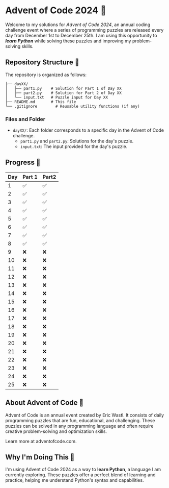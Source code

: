 # Advent of Code 2024 🎄

Welcome to my solutions for *Advent of Code 2024*, an annual coding challenge	event where a series of programming puzzles are released every day from December 1st to December 25th. I am using this opportunity to ***learn Python*** while solving these puzzles and improving my problem-solving skills.

## Repository Structure 📂
The repository is organized as follows:
```
├── dayXX/
│   ├── part1.py    # Solution for Part 1 of Day XX
│   ├── part2.py    # Solution for Part 2 of Day XX
│   └── input.txt   # Puzzle input for Day XX
├── README.md       # This file
└── .gitignore        # Reusable utility functions (if any)
```

### Files and Folder
- `dayXX/`: Each folder corresponds to a specific day in the Advent of Code challenge.
	- `part1.py` and `part2.py`: Solutions for the day's puzzle.
	- `input.txt`: The input provided for the day's puzzle.

## Progress 🌟
| Day | Part 1 | Part2 |
|-----|--------|-------|
| 1   | ✅     | ✅    |
| 2   | ✅     | ✅    |
| 3   | ✅     | ✅    |
| 4   | ✅     | ✅    |
| 5   | ✅     | ✅    |
| 6   | ✅     | ✅    |
| 7   | ✅     | ✅    |
| 8   | ✅     | ✅    |
| 9   | ❌     | ❌    |
| 10  | ❌     | ❌    |
| 11  | ❌     | ❌    |
| 12  | ❌     | ❌    |
| 13  | ❌     | ❌    |
| 14  | ❌     | ❌    |
| 15  | ❌     | ❌    |
| 16  | ❌     | ❌    |
| 17  | ❌     | ❌    |
| 18  | ❌     | ❌    |
| 19  | ❌     | ❌    |
| 20  | ❌     | ❌    |
| 21  | ❌     | ❌    |
| 22  | ❌     | ❌    |
| 23  | ❌     | ❌    |
| 24  | ❌     | ❌    |
| 25  | ❌     | ❌    |

## About Advent of Code 📖
Advent of Code is an annual event created by Eric Wastl. It consists of daily programming puzzles that are fun, educational, and challenging. These puzzles can be solved in any programming language and often require creative problem-solving and optimization skills.

Learn more at adventofcode.com.

## Why I'm Doing This 🤔
I'm using Advent of Code 2024 as a way to **learn Python**, a language I am currently exploring. These puzzles offer a perfect blend of learning and practice, helping me understand Python's syntax and capabilities.
